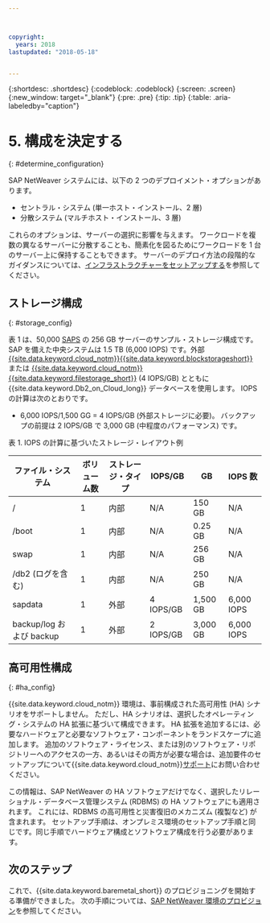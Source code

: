 ```yaml
---



copyright:
  years: 2018
lastupdated: "2018-05-18"


---
```


{:shortdesc: .shortdesc}
{:codeblock: .codeblock}
{:screen: .screen}
{:new_window: target="_blank"}
{:pre: .pre}
{:tip: .tip}
{:table: .aria-labeledby="caption"}


# 5. 構成を決定する
{: #determine_configuration}

SAP NetWeaver システムには、以下の 2 つのデプロイメント・オプションがあります。
  * セントラル・システム (単一ホスト・インストール、2 層)
  * 分散システム (マルチホスト・インストール、3 層)
  
これらのオプションは、サーバーの選択に影響を与えます。 ワークロードを複数の異なるサーバーに分散することも、簡素化を図るためにワークロードを 1 台のサーバー上に保持することもできます。 サーバーのデプロイ方法の段階的なガイダンスについては、[インフラストラクチャーをセットアップする](/docs/infrastructure/sap-netweaver/sap-setting-up-infrastructure.html#set_up_infrastructure)を参照してください。

## ストレージ構成
{: #storage_config}

表 1 は、50,000 [SAPS](/docs/infrastructure/sap-netweaver/sap-size-server.html) の 256 GB サーバーのサンプル・ストレージ構成です。SAP を備えた中央システムは 1.5 TB (6,000 IOPS) です。外部 [{{site.data.keyword.cloud_notm}}{{site.data.keyword.blockstorageshort}}](https://console.bluemix.net/docs/infrastructure/BlockStorage/index.html#getting-started-with-block-storage) または [{{site.data.keyword.cloud_notm}} {{site.data.keyword.filestorage_short}}](https://console.bluemix.net/docs/infrastructure/FileStorage/index.html#getting-started-with-file-storage) (4 IOPS/GB) とともに {{site.data.keyword.Db2_on_Cloud_long}} データベースを使用します。 IOPS の計算は次のとおりです。

  * 6,000 IOPS/1,500 GG = 4 IOPS/GB (外部ストレージに必要)。 バックアップの前提は 2 IOPS/GB で 3,000 GB (中程度のパフォーマンス) です。
  
表 1. IOPS の計算に基づいたストレージ・レイアウト例

| ファイル・システム | ボリューム数 | ストレージ・タイプ | IOPS/GB | GB | IOPS 数 |
| --- | --- | --- | --- | --- | --- |
| / | 1 | 内部 | N/A | 150 GB | N/A |
| /boot | 1 | 内部 | N/A | 0.25 GB | N/A |
| swap | 1 | 内部 | N/A | 256 GB | N/A |
| /db2 (ログを含む) | 1 | 内部 | N/A | 250 GB | N/A |
| sapdata | 1 | 外部 | 4 IOPS/GB | 1,500 GB | 6,000 IOPS |
| backup/log および backup | 1 | 外部 | 2 IOPS/GB | 3,000 GB | 6,000 IOPS |

## 高可用性構成
{: #ha_config}

{{site.data.keyword.cloud_notm}} 環境は、事前構成された高可用性 (HA) シナリオをサポートしません。 ただし、HA シナリオは、選択したオペレーティング・システムの HA 拡張に基づいて構成できます。 HA 拡張を追加するには、必要なハードウェアと必要なソフトウェア・コンポーネントをランドスケープに追加します。 追加のソフトウェア・ライセンス、または別のソフトウェア・リポジトリーへのアクセスの一方、あるいはその両方が必要な場合は、追加要件のセットアップについて{{site.data.keyword.cloud_notm}}[サポート](https://console.bluemix.net/docs/get-support/howtogetsupport.html#getting-customer-support)にお問い合わせください。

この情報は、SAP NetWeaver の HA ソフトウェアだけでなく、選択したリレーショナル・データベース管理システム (RDBMS) の HA ソフトウェアにも適用されます。 これには、RDBMS の高可用性と災害復旧のメカニズム (複製など) が含まれます。 セットアップ手順は、オンプレミス環境のセットアップ手順と同じです。同じ手順でハードウェア構成とソフトウェア構成を行う必要があります。

## 次のステップ

これで、{{site.data.keyword.baremetal_short}} のプロビジョニングを開始する準備ができました。 次の手順については、[SAP NetWeaver 環境のプロビジョン](/docs/infrastructure/sap-netweaver/sap-provision-environment.html)を参照してください。
  
  


